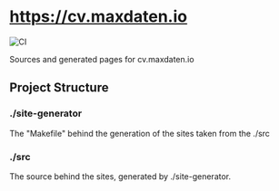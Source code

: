 # <https://cv.maxdaten.io>

![CI](https://github.com/MaxDaten/cv.maxdaten.io/workflows/CI/badge.svg)

Sources and generated pages for cv.maxdaten.io

## Project Structure

### ./site-generator

The "Makefile" behind the generation of the sites taken from the ./src

### ./src

The source behind the sites, generated by ./site-generator.
